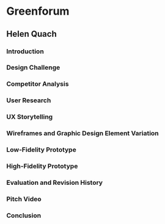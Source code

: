 # Greenforum
## Helen Quach

### Introduction

### Design Challenge

### Competitor Analysis

### User Research

### UX Storytelling

### Wireframes and Graphic Design Element Variation

### Low-Fidelity Prototype

### High-Fidelity Prototype

### Evaluation and Revision History

### Pitch Video

### Conclusion
